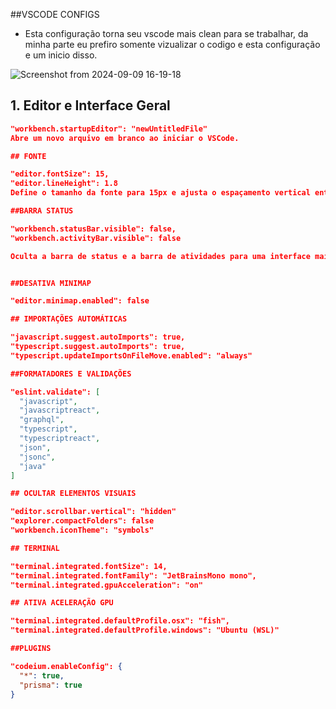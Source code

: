 ##VSCODE CONFIGS
- Esta configuração torna seu vscode mais clean para se trabalhar, da minha parte eu prefiro somente vizualizar o codigo e esta configuração e um inicio disso.

![Screenshot from 2024-09-09 16-19-18](https://github.com/user-attachments/assets/c9832cbc-5f36-4aa3-9df4-660cbec40602)

## 1. Editor e Interface Geral

```json
"workbench.startupEditor": "newUntitledFile"
Abre um novo arquivo em branco ao iniciar o VSCode.

## FONTE

"editor.fontSize": 15,
"editor.lineHeight": 1.8
Define o tamanho da fonte para 15px e ajusta o espaçamento vertical entre as linhas para melhorar a legibilidade.

##BARRA STATUS

"workbench.statusBar.visible": false,
"workbench.activityBar.visible": false

Oculta a barra de status e a barra de atividades para uma interface mais limpa.


##DESATIVA MINIMAP

"editor.minimap.enabled": false

## IMPORTAÇÕES AUTOMÁTICAS

"javascript.suggest.autoImports": true,
"typescript.suggest.autoImports": true,
"typescript.updateImportsOnFileMove.enabled": "always"

##FORMATADORES E VALIDAÇÕES

"eslint.validate": [
  "javascript",
  "javascriptreact",
  "graphql",
  "typescript",
  "typescriptreact",
  "json",
  "jsonc",
  "java"
]

## OCULTAR ELEMENTOS VISUAIS

"editor.scrollbar.vertical": "hidden"
"explorer.compactFolders": false
"workbench.iconTheme": "symbols"

## TERMINAL

"terminal.integrated.fontSize": 14,
"terminal.integrated.fontFamily": "JetBrainsMono mono",
"terminal.integrated.gpuAcceleration": "on"

## ATIVA ACELERAÇÃO GPU

"terminal.integrated.defaultProfile.osx": "fish",
"terminal.integrated.defaultProfile.windows": "Ubuntu (WSL)"

##PLUGINS

"codeium.enableConfig": {
  "*": true,
  "prisma": true
}










